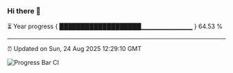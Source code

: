 ### Hi there 👋

⏳ Year progress { ███████████████████▁▁▁▁▁▁▁▁▁▁▁ } 64.53 %

---

⏰ Updated on Sun, 24 Aug 2025 12:29:10 GMT

![Progress Bar CI](https://github.com/liununu/liununu/workflows/Progress%20Bar%20CI/badge.svg)
